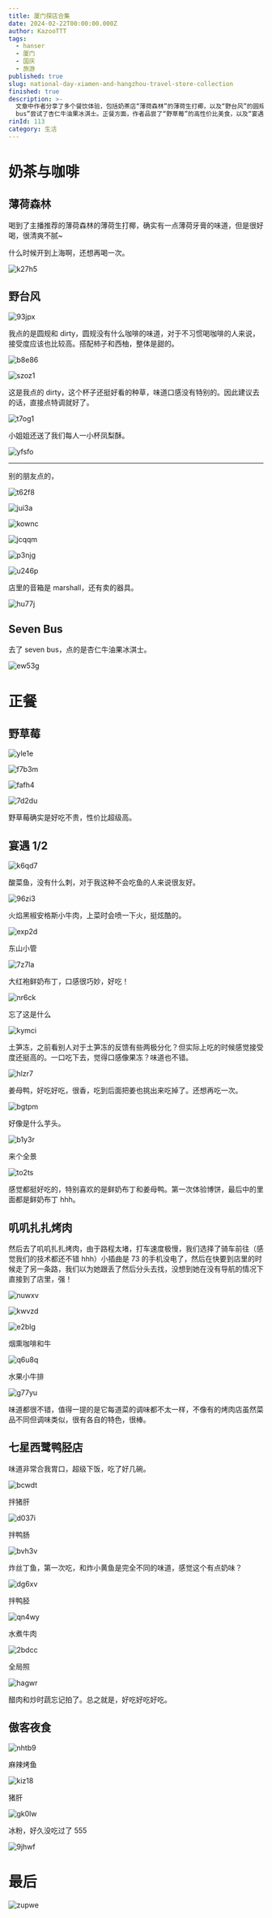 ```yaml
---
title: 厦门探店合集
date: 2024-02-22T00:00:00.000Z
author: KazooTTT
tags:
  - hanser
  - 厦门
  - 国庆
  - 旅游
published: true
slug: national-day-xiamen-and-hangzhou-travel-store-collection
finished: true
description: >-
  文章中作者分享了多个餐饮体验，包括奶茶店“薄荷森林”的薄荷生打椰，以及“野台风”的圆规和dirty咖啡。在“seven
  bus”尝试了杏仁牛油果冰淇士。正餐方面，作者品尝了“野草莓”的高性价比美食，以及“宴遇1/2”的酸菜鱼、火焰黑椒安格斯小牛肉等。此外，还体验了“叽叽扎扎烤肉”和“七星西鹭鸭胫店”的特色菜肴。最后，作者在“傲客夜食”尝试了麻辣烤鱼和冰粉。整体上，作者对所尝试的食物给予了积极的评价，并表达了对某些美食的特别喜爱。
rinId: 113
category: 生活
---
```


# 奶茶与咖啡

## 薄荷森林

喝到了主播推荐的薄荷森林的薄荷生打椰，确实有一点薄荷牙膏的味道，但是很好喝，很清爽不腻~

什么时候开到上海啊，还想再喝一次。

![k27h5](https://pictures.kazoottt.top/2024/07/20240720-9cf0033ded932f38434af12a11004a89.jpg)

## 野台风

![93jpx](https://pictures.kazoottt.top/2024/07/20240720-0e4e60e02ff0fdd2ece381f87166fa2f.jpg)

我点的是圆规和 dirty，圆规没有什么咖啡的味道，对于不习惯喝咖啡的人来说，接受度应该也比较高。搭配柿子和西柚，整体是甜的。

![b8e86](https://pictures.kazoottt.top/2024/07/20240720-69959eeb3115846742a9f844b38e1ec8.jpg)

![szoz1](https://pictures.kazoottt.top/2024/07/20240720-d68cba8170ef1882ab84f521bf92f9a6.jpg)

这是我点的 dirty，这个杯子还挺好看的种草，味道口感没有特别的。因此建议去的话，直接点特调就好了。

![t7og1](https://pictures.kazoottt.top/2024/07/20240720-243e718c32884b9916d768728442c46b.jpg)

小姐姐还送了我们每人一小杯凤梨酥。

![yfsfo](https://pictures.kazoottt.top/2024/07/20240720-bda49794c4a25740a95337feca6959f0.jpg)

---

别的朋友点的，

![t62f8](https://pictures.kazoottt.top/2024/07/20240720-b4810982cecff7ce5ab4f9517b9527f1.jpg)

![jui3a](https://pictures.kazoottt.top/2024/07/20240720-c56daca3716b12a38c0ddc3d70e2f4b1.jpg)

![kownc](https://pictures.kazoottt.top/2024/07/20240720-ba5d02e17a71ca57d61e0fa4dd1353ae.jpg)

![jcqqm](https://pictures.kazoottt.top/2024/07/20240720-c385c784f8d74d9c39e1b2d5a1648ab6.jpg)

![p3njg](https://pictures.kazoottt.top/2024/07/20240720-49e4569741d6b97d77c0a0c345fb0ffc.jpg)

![u246p](https://pictures.kazoottt.top/2024/07/20240720-47ee637c4d34ebafca37a8edd6b29f02.jpg)

店里的音箱是 marshall，还有卖的器具。

![hu77j](https://pictures.kazoottt.top/2024/07/20240720-5363f9ab695aacecaadbbec7d02ba987.jpg)

## Seven Bus

去了 seven bus，点的是杏仁牛油果冰淇士。

![ew53g](https://pictures.kazoottt.top/2024/07/20240720-175d925867ca6b93d1c633acf2860a6f.jpg)

# 正餐

## 野草莓

![yle1e](https://pictures.kazoottt.top/2024/07/20240720-ed7de7883a047fc98a71b34bc8584a78.jpg)

![f7b3m](https://pictures.kazoottt.top/2024/07/20240720-c26f079a2bcf2e46c3909bb001cd73f8.jpg)

![fafh4](https://pictures.kazoottt.top/2024/07/20240720-1727d6e3e7eddc6f15fa678a36804614.jpg)

![7d2du](https://pictures.kazoottt.top/2024/07/20240720-0ac62c19d7387845f64e4b83403669f0.jpg)

野草莓确实是好吃不贵，性价比超级高。

## 宴遇 1/2

![k6qd7](https://pictures.kazoottt.top/2024/07/20240720-da8c97730099fd8a6f2440c4f65d8046.jpg)

酸菜鱼，没有什么刺，对于我这种不会吃鱼的人来说很友好。

![96zi3](https://pictures.kazoottt.top/2024/07/20240720-627d24ec84a2e5f9296eab6fc4a4cd0d.jpg)

火焰黑椒安格斯小牛肉，上菜时会喷一下火，挺炫酷的。

![exp2d](https://pictures.kazoottt.top/2024/07/20240720-2e9e66d3e32edf180dc7bb96c2feb877.jpg)

东山小管

![7z7la](https://pictures.kazoottt.top/2024/07/20240720-1438c4ae8a632e5381caa7d6f255790f.jpg)

大红袍鲜奶布丁，口感很巧妙，好吃！

![nr6ck](https://pictures.kazoottt.top/2024/07/20240720-82c4423302fa10893a3467c83734868a.jpg)

忘了这是什么

![kymci](https://pictures.kazoottt.top/2024/07/20240720-27f8148ed8e88a6e3ddd24b720470f21.jpg)

土笋冻，之前看别人对于土笋冻的反馈有些两极分化？但实际上吃的时候感觉接受度还挺高的。一口吃下去，觉得口感像果冻？味道也不错。

![hlzr7](https://pictures.kazoottt.top/2024/07/20240720-934cdce7501b5ca710e4be08e3b8fe1c.jpg)

姜母鸭，好吃好吃，很香，吃到后面把姜也挑出来吃掉了。还想再吃一次。

![bgtpm](https://pictures.kazoottt.top/2024/07/20240720-4f9a2d01e03aac1740aa00bd51e22884.jpg)

好像是什么芋头。

![b1y3r](https://pictures.kazoottt.top/2024/07/20240720-06a9eb04e5822e78536a9d74efb348c7.jpg)

来个全景

![to2ts](https://pictures.kazoottt.top/2024/07/20240720-f280f0601eba26e810916686bade614e.jpg)

感觉都挺好吃的，特别喜欢的是鲜奶布丁和姜母鸭。第一次体验博饼，最后中的里面都是鲜奶布丁 hhh。

## 叽叽扎扎烤肉

然后去了叽叽扎扎烤肉，由于路程太堵，打车速度极慢，我们选择了骑车前往（感觉我们的技术都还不错 hhh）小插曲是 73 的手机没电了，然后在快要到店里的时候走了另一条路，我们以为她跟丢了然后分头去找，没想到她在没有导航的情况下直接到了店里，强！

![nuwxv](https://pictures.kazoottt.top/2024/07/20240720-e661935f6836f8461c5abf3d5027e22b.jpg)

![kwvzd](https://pictures.kazoottt.top/2024/07/20240720-fab00155fb8b947e40146e2c6c488126.jpg)

![e2blg](https://pictures.kazoottt.top/2024/07/20240720-21f5256e9e8c0f1534666d395defd6d2.jpg)

烟熏咖啡和牛

![q6u8q](https://pictures.kazoottt.top/2024/07/20240720-febf7024753f4d629f341a5e262d69e3.jpg)

水果小牛排

![g77yu](https://pictures.kazoottt.top/2024/07/20240720-be9a02c823b67860db9104cedcb97f6a.jpg)

味道都很不错，值得一提的是它每道菜的调味都不太一样，不像有的烤肉店虽然菜品不同但调味类似，很有各自的特色，很棒。

## 七星西鹭鸭胫店

味道非常合我胃口，超级下饭，吃了好几碗。

![bcwdt](https://pictures.kazoottt.top/2024/07/20240720-199f5112fbddb8b5e22271de42af651d.jpg)

拌猪肝

![d037i](https://pictures.kazoottt.top/2024/07/20240720-ee337ff5ed8f32ba9e0d1aba1ce50fb7.jpg)

拌鸭肠

![bvh3v](https://pictures.kazoottt.top/2024/07/20240720-e25552e663e552d560c8bafd02369266.jpg)

炸丝丁鱼，第一次吃，和炸小黄鱼是完全不同的味道，感觉这个有点奶味？

![dg6xv](https://pictures.kazoottt.top/2024/07/20240720-7b19939e6ed155d7d8b9ceb7743b8894.jpg)

拌鸭胫

![qn4wy](https://pictures.kazoottt.top/2024/07/20240720-d96de37ce70d4c83c1a123f5aa1771ea.jpg)

水煮牛肉

![2bdcc](https://pictures.kazoottt.top/2024/07/20240720-88d2bd19367e74a5ed6528fdd7bca85a.jpg)

全局照

![hagwr](https://pictures.kazoottt.top/2024/07/20240720-97b4911a6cc0666318c77801b9d1f716.jpg)

醋肉和炒时蔬忘记拍了。总之就是，好吃好吃好吃。

## 傲客夜食

![nhtb9](https://pictures.kazoottt.top/2024/07/20240720-878acf1d295ad21614a913a7bb5948f0.jpg)

麻辣烤鱼

![kiz18](https://pictures.kazoottt.top/2024/07/20240720-43bb7f6331fbf349c862dbc24f1392cf.jpg)

猪肝

![gk0lw](https://pictures.kazoottt.top/2024/07/20240720-8bf81acd3855775566a308ca9ddc5a54.jpg)

冰粉，好久没吃过了 555

![9jhwf](https://pictures.kazoottt.top/2024/07/20240720-16c3ee54808fcf3663ad9135d6616326.jpg)

# 最后

![zupwe](https://pictures.kazoottt.top/2024/07/20240720-2445603873a321e511aa07bfd573c2f7.jpg)
